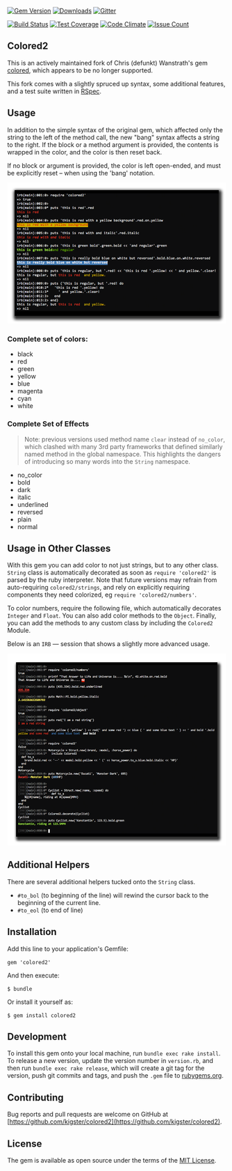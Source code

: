 [![Gem Version](https://badge.fury.io/rb/colored2.svg)](https://badge.fury.io/rb/colored2)
[![Downloads](http://ruby-gem-downloads-badge.herokuapp.com/colored2?type=total)](https://rubygems.org/gems/colored2)
[![Gitter](https://img.shields.io/gitter/room/gitterHQ/gitter.svg)](https://gitter.im/kigster/colored2)

[![Build Status](https://travis-ci.org/kigster/colored2.svg?branch=master)](https://travis-ci.org/kigster/colored2)
[![Test Coverage](https://codeclimate.com/github/kigster/colored2/badges/coverage.svg)](https://codeclimate.com/github/kigster/colored2/coverage)
[![Code Climate](https://codeclimate.com/github/kigster/colored2/badges/gpa.svg)](https://codeclimate.com/github/kigster/colored2)
[![Issue Count](https://codeclimate.com/github/kigster/colored2/badges/issue_count.svg)](https://codeclimate.com/github/kigster/colored2)

## Colored2

This is an actively maintained fork of Chris (defunkt) Wanstrath's gem [colored](https://github.com/defunkt/colored), which appears to be no longer supported.

This fork comes with a slightly spruced up syntax, some additional features, and a test suite written in [RSpec](http://rspec.info/).

## Usage

In addition to the simple syntax of the original gem, which affected only the string to the left of the method call, the new "bang" syntax affects a string to the right. If the block or a method argument is provided, the contents is wrapped in the color, and the color is then reset back. 

If no block or argument is provided, the color is left open-ended, and must be explicitly reset – when using the 'bang' notation.

![](doc/colored2-session1.png)

### Complete set of colors:

 * black
 * red
 * green
 * yellow
 * blue
 * magenta
 * cyan
 * white

### Complete Set of Effects

> Note: previous versions used method name `clear` instead of `no_color`, which clashed with many 3rd party frameworks that defined similarly named method in the global namespace.
> This highlights the dangers of introducing so many words into the `String` namespace.

 * no_color
 * bold
 * dark
 * italic
 * underlined
 * reversed 
 * plain
 * normal   
 
## Usage in Other Classes

With this gem you can add color to not just strings, but to any other class. `String` class is automatically decorated as soon as `require 'colored2'` is parsed by the ruby interpreter. Note that future versions may refrain from auto-requiring `colored2/strings`, and rely on explicitly requiring components they need colorized, eg `require 'colored2/numbers'`.

To color numbers, require the following file, which automatically decorates `Integer` and `Float`.  You can also add color methods to the `Object`. Finally, you can add the methods to any custom class by including the `Colored2` Module.

Below is an `IRB` — session that shows a slightly more advanced usage.

![](doc/colored2-session2.png)

##  Additional Helpers

There are several additional helpers tucked onto the `String` class.

 * `#to_bol` (to beginning of the line) will rewind the cursor back to the beginning of the current line.
 * `#to_eol` (to end of line)
 
## Installation

Add this line to your application's Gemfile:


    gem 'colored2'


And then execute:

    $ bundle

Or install it yourself as:

    $ gem install colored2


## Development

To install this gem onto your local machine, run `bundle exec rake install`. To release a new version, update the version number in `version.rb`, and then run `bundle exec rake release`, which will create a git tag for the version, push git commits and tags, and push the `.gem` file to [rubygems.org](https://rubygems.org).

## Contributing

Bug reports and pull requests are welcome on GitHub at [https://github.com/kigster/colored2](https://github.com/kigster/colored2).

## License

The gem is available as open source under the terms of the [MIT License](http://opensource.org/licenses/MIT).
